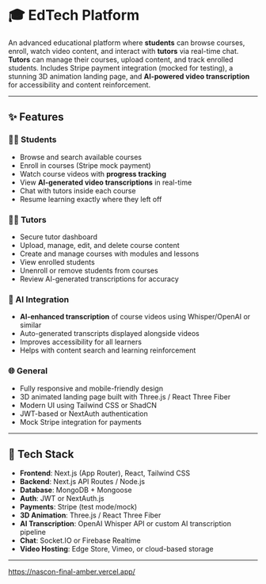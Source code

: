 # 🎓 EdTech Platform

An advanced educational platform where **students** can browse courses, enroll, watch video content, and interact with **tutors** via real-time chat. **Tutors** can manage their courses, upload content, and track enrolled students. Includes Stripe payment integration (mocked for testing), a stunning 3D animation landing page, and **AI-powered video transcription** for accessibility and content reinforcement.

---

## ✨ Features

### 🧑‍🎓 Students
- Browse and search available courses
- Enroll in courses (Stripe mock payment)
- Watch course videos with **progress tracking**
- View **AI-generated video transcriptions** in real-time
- Chat with tutors inside each course
- Resume learning exactly where they left off

### 🧑‍🏫 Tutors
- Secure tutor dashboard
- Upload, manage, edit, and delete course content
- Create and manage courses with modules and lessons
- View enrolled students
- Unenroll or remove students from courses
- Review AI-generated transcriptions for accuracy

### 🤖 AI Integration
- **AI-enhanced transcription** of course videos using Whisper/OpenAI or similar
- Auto-generated transcripts displayed alongside videos
- Improves accessibility for all learners
- Helps with content search and learning reinforcement

### 🌐 General
- Fully responsive and mobile-friendly design
- 3D animated landing page built with Three.js / React Three Fiber
- Modern UI using Tailwind CSS or ShadCN
- JWT-based or NextAuth authentication
- Mock Stripe integration for payments

---

## 🚀 Tech Stack

- **Frontend**: Next.js (App Router), React, Tailwind CSS
- **Backend**: Next.js API Routes / Node.js
- **Database**: MongoDB + Mongoose
- **Auth**: JWT or NextAuth.js
- **Payments**: Stripe (test mode/mock)
- **3D Animation**: Three.js / React Three Fiber
- **AI Transcription**: OpenAI Whisper API or custom AI transcription pipeline
- **Chat**: Socket.IO or Firebase Realtime
- **Video Hosting**: Edge Store, Vimeo, or cloud-based storage

---

https://nascon-final-amber.vercel.app/
